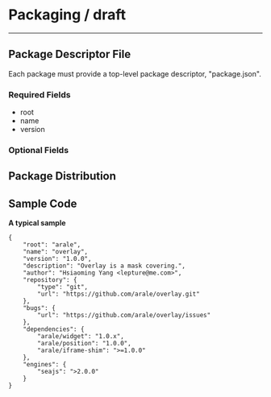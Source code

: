 # Packaging / draft

-----


## Package Descriptor File

Each package must provide a top-level package descriptor, "package.json".


### Required Fields

- root
- name
- version


### Optional Fields


## Package Distribution


## Sample Code

**A typical sample**

```
{
    "root": "arale",
    "name": "overlay",
    "version": "1.0.0",
    "description": "Overlay is a mask covering.",
    "author": "Hsiaoming Yang <lepture@me.com>",
    "repository": {
        "type": "git",
        "url": "https://github.com/arale/overlay.git"
    },
    "bugs": {
        "url": "https://github.com/arale/overlay/issues"
    },
    "dependencies": {
        "arale/widget": "1.0.x",
        "arale/position": "1.0.0",
        "arale/iframe-shim": ">=1.0.0"
    },
    "engines": {
        "seajs": ">2.0.0"
    }
}
```
